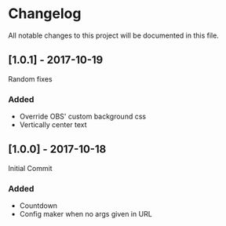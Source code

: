 # Changelog
All notable changes to this project will be documented in this file.

## [1.0.1] - 2017-10-19
Random fixes
### Added
- Override OBS' custom background css
- Vertically center text

## [1.0.0] - 2017-10-18
Initial Commit
### Added
- Countdown
- Config maker when no args given in URL